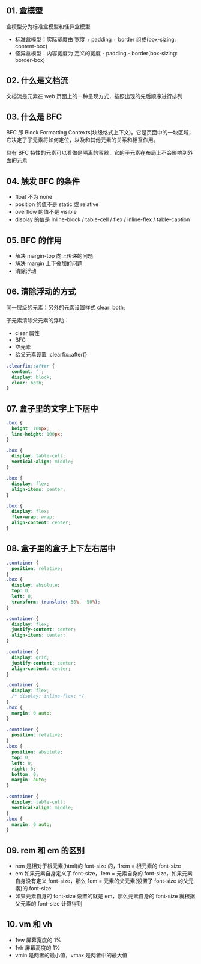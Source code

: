 ## 01. 盒模型

盒模型分为标准盒模型和怪异盒模型

- 标准盒模型：实际宽度由 宽度 + padding + border 组成(box-sizing: content-box)
- 怪异盒模型：内容宽度为 定义的宽度 - padding - border(box-sizing: border-box)

## 02. 什么是文档流

文档流是元素在 web 页面上的一种呈现方式，按照出现的先后顺序进行排列

## 03. 什么是 BFC

BFC 即 Block Formatting Contexts(块级格式上下文)。它是页面中的一块区域，它决定了子元素将如何定位，以及和其他元素的关系和相互作用。

具有 BFC 特性的元素可以看做是隔离的容器，它的子元素在布局上不会影响到外面的元素

## 04. 触发 BFC 的条件

- float 不为 none
- position 的值不是 static 或 relative
- overflow 的值不是 visible
- display 的值是 inline-block / table-cell / flex / inline-flex / table-caption

## 05. BFC 的作用

- 解决 margin-top 向上传递的问题
- 解决 margin 上下叠加的问题
- 清除浮动

## 06. 清除浮动的方式

同一层级的元素：另外的元素设置样式 clear: both;

子元素清除父元素的浮动：

- clear 属性
- BFC
- 空元素
- 给父元素设置 .clearfix::after{}

```css
.clearfix::after {
  content: '';
  display: block;
  clear: both;
}
```

## 07. 盒子里的文字上下居中

```css
.box {
  height: 100px;
  line-height: 100px;
}
```

```css
.box {
  display: table-cell;
  vertical-align: middle;
}
```

```css
.box {
  display: flex;
  align-items: center;
}
```

```css
.box {
  display: flex;
  flex-wrap: wrap;
  align-content: center;
}
```

## 08. 盒子里的盒子上下左右居中

```css
.container {
  position: relative;
}
.box {
  display: absolute;
  top: 0;
  left: 0;
  transform: translate(-50%, -50%);
}
```

```css
.container {
  display: flex;
  justify-content: center;
  align-items: center;
}
```

```css
.container {
  display: grid;
  justify-content: center;
  align-content: center;
}
```

```css
.container {
  display: flex;
  /* display: inline-flex; */
}
.box {
  margin: 0 auto;
}
```

```css
.container {
  position: relative;
}
.box {
  position: absolute;
  top: 0;
  left: 0;
  right: 0;
  bottom: 0;
  margin: auto;
}
```

```css
.container {
  display: table-cell;
  vertical-align: middle;
}
.box {
  margin: 0 auto;
}
```

## 09. rem 和 em 的区别

- rem 是相对于根元素(html)的 font-size 的，1rem = 根元素的 font-size
- em 如果元素自身定义了 font-size，1em = 元素自身的 font-size，如果元素自身没有定义 font-size，那么 1em = 元素的父元素(设置了 font-size 的父元素)的 font-size
- 如果元素自身的 font-size 设置的就是 em，那么元素自身的 font-size 就根据父元素的 font-size 计算得到

## 10. vm 和 vh

- 1vw 屏幕宽度的 1%
- 1vh 屏幕高度的 1%
- vmin 是两者的最小值，vmax 是两者中的最大值

